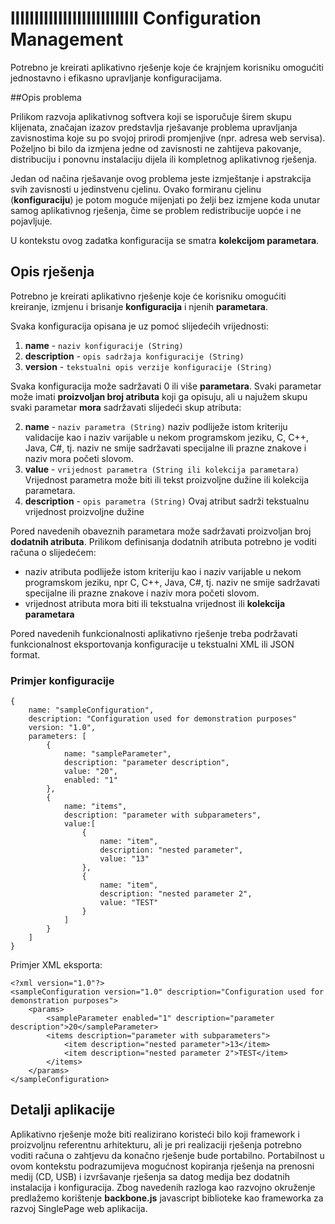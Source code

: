 lllllllllllllllllllllllllll
Configuration Management
=======

Potrebno je kreirati aplikativno rješenje koje će krajnjem korisniku omogućiti jednostavno i efikasno upravljanje konfiguracijama. 

##Opis problema

Prilikom razvoja aplikativnog softvera koji se isporučuje širem skupu klijenata, značajan izazov predstavlja rješavanje problema upravljanja zavisnostima koje su po svojoj prirodi promjenjive (npr. adresa web servisa). Poželjno bi bilo da izmjena jedne od zavisnosti ne zahtijeva pakovanje, distribuciju i ponovnu instalaciju dijela ili kompletnog aplikativnog rješenja. 

Jedan od načina rješavanje ovog problema jeste izmještanje i apstrakcija svih zavisnosti u jedinstvenu cjelinu.
Ovako formiranu cjelinu (**konfiguraciju**) je potom moguće mijenjati po želji bez izmjene koda unutar samog aplikativnog rješenja, čime se problem redistribucije uopće i ne pojavljuje.

U kontekstu ovog zadatka konfiguracija se smatra **kolekcijom parametara**. 


## Opis rješenja

Potrebno je kreirati aplikativno rješenje koje će korisniku omogućiti kreiranje, izmjenu i brisanje **konfiguracija** i njenih **parametara**.

Svaka konfiguracija opisana je uz pomoć slijedećih vrijednosti:

 1. **name** - `naziv konfiguracije (String)`  
 2. **description** - `opis sadržaja konfiguracije (String)`
 3. **version** - `tekstualni opis verzije konfiguracije (String)`

Svaka konfiguracija može sadržavati 0 ili više **parametara**.
Svaki parametar može imati **proizvoljan broj atributa** koji ga opisuju, ali u najužem skupu svaki parametar **mora** sadržavati slijedeći skup atributa:

 2. **name** - `naziv parametra (String)`
naziv podliježe istom kriteriju validacije kao i naziv varijable u nekom programskom jeziku, C, C++, Java, C#, tj. naziv ne smije sadržavati specijalne ili prazne znakove i naziv mora početi slovom.
 3. **value** - `vrijednost parametra (String ili kolekcija parametara)`
Vrijednost parametra može biti ili tekst proizvoljne dužine ili kolekcija parametara.
 4. **description** - `opis parametra (String)`
Ovaj atribut sadrži tekstualnu vrijednost proizvoljne dužine

Pored navedenih obaveznih parametara može sadržavati proizvoljan broj **dodatnih atributa**. 
Prilikom definisanja dodatnih atributa potrebno je voditi računa o slijedećem:

 - naziv atributa podliježe istom kriteriju kao i naziv varijable u
   nekom programskom jeziku, npr C, C++, Java, C#, tj. naziv ne smije
   sadržavati specijalne ili prazne znakove i naziv mora početi slovom.
 - vrijednost atributa mora biti ili tekstualna vrijednost ili **kolekcija parametara**

Pored navedenih funkcionalnosti aplikativno rješenje treba podržavati funkcionalnost eksportovanja konfiguracije u tekstualni XML ili JSON format.

### Primjer konfiguracije

    {
    	name: "sampleConfiguration",
    	description: "Configuration used for demonstration purposes"
    	version: "1.0",
    	parameters: [
	    	{
		    	name: "sampleParameter",
		    	description: "parameter description",
		    	value: "20",
		    	enabled: "1"
	    	},
	    	{
		    	name: "items",
		    	description: "parameter with subparameters",
		    	value:[
			    	{
				    	name: "item",
				    	description: "nested parameter",
				    	value: "13"
			    	},
			    	{
				    	name: "item",
				    	description: "nested parameter 2",
				    	value: "TEST"
			    	}
		    	]
	    	}
    	]
    }

Primjer XML eksporta:

    <?xml version="1.0"?>
    <sampleConfiguration version="1.0" description="Configuration used for demonstration purposes">
    	<params>
    		<sampleParameter enabled="1" description="parameter description">20</sampleParameter>
    		<items description="parameter with subparameters">
    			<item description="nested parameter">13</item>
    			<item description="nested parameter 2">TEST</item>
    		</items>
    	</params>
    </sampleConfiguration>

## Detalji aplikacije
Aplikativno rješenje može biti realizirano koristeći bilo koji framework i proizvoljnu referentnu arhitekturu, ali je pri realizaciji rješenja potrebno voditi računa o zahtjevu da konačno rješenje bude portabilno. Portabilnost u ovom kontekstu podrazumijeva mogućnost kopiranja rješenja na prenosni medij (CD, USB) i izvršavanje rješenja sa datog medija bez dodatnih instalacija i konfiguracija.
Zbog navedenih razloga kao razvojno okruženje predlažemo korištenje **backbone.js** javascript biblioteke kao frameworka za razvoj SinglePage web aplikacija.

